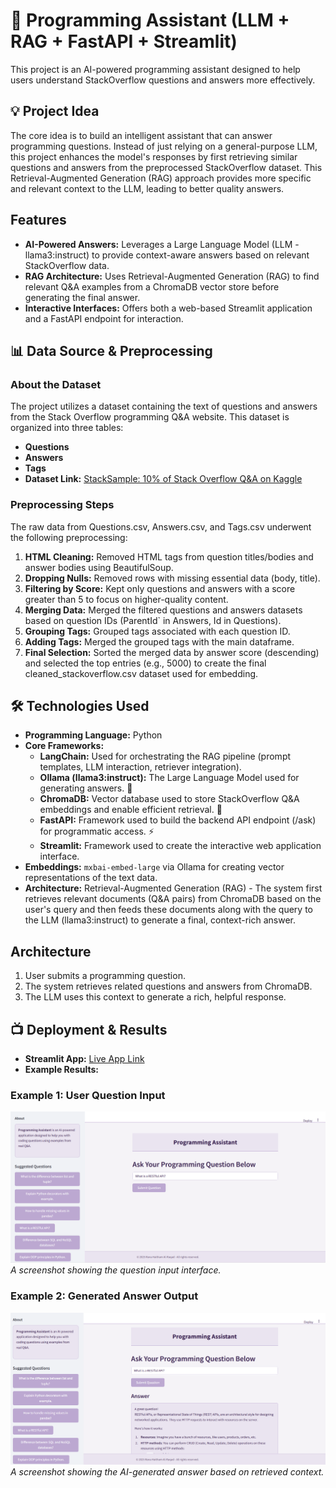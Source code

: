 # 🤖 Programming Assistant (LLM + RAG + FastAPI + Streamlit)
This project is an AI-powered programming assistant designed to help users understand StackOverflow questions and answers more effectively.

## 💡 Project Idea
The core idea is to build an intelligent assistant that can answer programming questions. Instead of just relying on a general-purpose LLM, this project enhances the model's responses by first retrieving similar questions and answers from the preprocessed StackOverflow dataset. This Retrieval-Augmented Generation (RAG) approach provides more specific and relevant context to the LLM, leading to better quality answers.

##  Features
*   **AI-Powered Answers:** Leverages a Large Language Model (LLM - llama3:instruct) to provide context-aware answers based on relevant StackOverflow data.
*   **RAG Architecture:** Uses Retrieval-Augmented Generation (RAG) to find relevant Q&A examples from a ChromaDB vector store before generating the final answer.
*   **Interactive Interfaces:** Offers both a web-based Streamlit application and a FastAPI endpoint for interaction.

  
## 📊 Data Source & Preprocessing
### About the Dataset
The project utilizes a dataset containing the text of questions and answers from the Stack Overflow programming Q&A website. This dataset is organized into three tables:
*   **Questions**
*    **Answers**
*    **Tags**
*   **Dataset Link:** [StackSample: 10% of Stack Overflow Q&A on Kaggle](https://www.kaggle.com/datasets/stackoverflow/stacksample?select=Questions.csv) 

### Preprocessing Steps
The raw data from Questions.csv, Answers.csv, and Tags.csv underwent the following preprocessing:

1.   **HTML Cleaning:** Removed HTML tags from question titles/bodies and answer bodies using BeautifulSoup.
2.   **Dropping Nulls:** Removed rows with missing essential data (body, title).
3.   **Filtering by Score:** Kept only questions and answers with a score greater than 5 to focus on higher-quality content.
4.   **Merging Data:** Merged the filtered questions and answers datasets based on question IDs (ParentId` in Answers, Id in Questions).
5.   **Grouping Tags:** Grouped tags associated with each question ID.
6.   **Adding Tags:** Merged the grouped tags with the main dataframe.
7.   **Final Selection:** Sorted the merged data by answer score (descending) and selected the top entries (e.g., 5000) to create the final cleaned_stackoverflow.csv dataset used for embedding.

## 🛠️ Technologies Used
*   **Programming Language:** Python 
*   **Core Frameworks:**
    *   **LangChain:** Used for orchestrating the RAG pipeline (prompt templates, LLM interaction, retriever integration).
    *   **Ollama (llama3:instruct):** The Large Language Model used for generating answers. 🧠
    *   **ChromaDB:** Vector database used to store StackOverflow Q&A embeddings and enable efficient retrieval. 💾
    *   **FastAPI:** Framework used to build the backend API endpoint (/ask) for programmatic access. ⚡
    *   **Streamlit:** Framework used to create the interactive web application interface. 
*   **Embeddings:** `mxbai-embed-large` via Ollama for creating vector representations of the text data.
*   **Architecture:** Retrieval-Augmented Generation (RAG) - The system first retrieves relevant documents (Q&A pairs) from ChromaDB based on the user's query and then feeds these documents along with the query to the LLM (llama3:instruct) to generate a final, context-rich answer.

##  Architecture
1. User submits a programming question.
2. The system retrieves related questions and answers from ChromaDB.
3. The LLM uses this context to generate a rich, helpful response.


## 📺 Deployment & Results

- **Streamlit App:** [Live App Link](#)
- **Example Results:**

###  Example 1: User Question Input
![User Question Screenshot](images/Q.png)  
*A screenshot showing the question input interface.*

###  Example 2: Generated Answer Output
![Answer Screenshot](images/result.png)  
*A screenshot showing the AI-generated answer based on retrieved context.*

